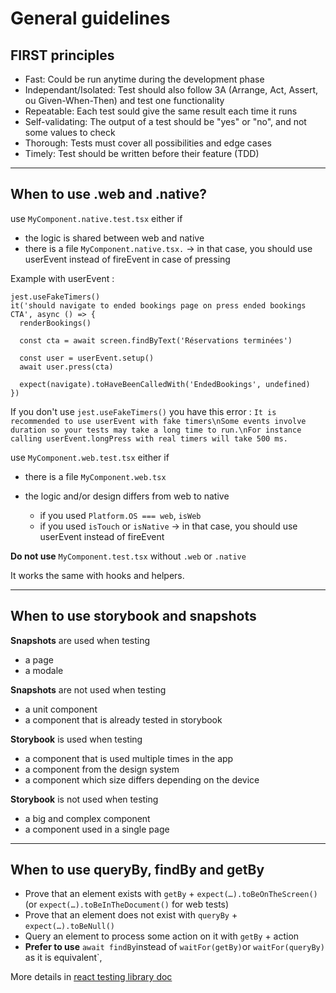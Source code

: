 # General guidelines

## FIRST principles

- Fast: Could be run anytime during the development phase
- Independant/Isolated: Test should also follow 3A (Arrange, Act, Assert, ou Given-When-Then) and test one functionality
- Repeatable: Each test sould give the same result each time it runs
- Self-validating: The output of a test should be "yes" or "no", and not some values to check
- Thorough: Tests must cover all possibilities and edge cases
- Timely: Test should be written before their feature (TDD)

---

## When to use .web and .native?

use `MyComponent.native.test.tsx` either if

- the logic is shared between web and native
- there is a file `MyComponent.native.tsx.`
  -> in that case, you should use userEvent instead of fireEvent in case of pressing

Example with userEvent :

```tsx
jest.useFakeTimers()
it('should navigate to ended bookings page on press ended bookings CTA', async () => {
  renderBookings()

  const cta = await screen.findByText('Réservations terminées')

  const user = userEvent.setup()
  await user.press(cta)

  expect(navigate).toHaveBeenCalledWith('EndedBookings', undefined)
})
```

If you don't use `jest.useFakeTimers()` you have this error : `It is recommended to use userEvent with fake timers\nSome events involve duration so your tests may take a long time to run.\nFor instance calling userEvent.longPress with real timers will take 500 ms.`

use `MyComponent.web.test.tsx` either if

- there is a file `MyComponent.web.tsx`
- the logic and/or design differs from web to native

  - if you used `Platform.OS === web`, `isWeb`
  - if you used `isTouch` or `isNative`
    -> in that case, you should use userEvent instead of fireEvent

**Do not use** `MyComponent.test.tsx` without `.web` or `.native`

It works the same with hooks and helpers.

---

## When to use storybook and snapshots

**Snapshots** are used when testing

- a page
- a modale

**Snapshots** are not used when testing

- a unit component
- a component that is already tested in storybook

**Storybook** is used when testing

- a component that is used multiple times in the app
- a component from the design system
- a component which size differs depending on the device

**Storybook** is not used when testing

- a big and complex component
- a component used in a single page

---

## When to use queryBy, findBy and getBy

- Prove that an element exists with `getBy` + `expect(…).toBeOnTheScreen()` (or `expect(…).toBeInTheDocument()` for web tests)
- Prove that an element does not exist with `queryBy` + `expect(…).toBeNull()`
- Query an element to process some action on it with `getBy` + action
- **Prefer to use** `await findBy`instead of `waitFor(getBy)`or `waitFor(queryBy)` as it is equivalent`,

More details in [react testing library doc](https://testing-library.com/docs/queries/about/#priority)
